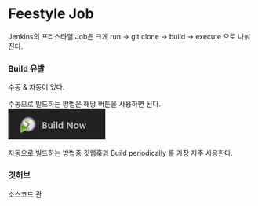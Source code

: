 # Feestyle Job

Jenkins의 프리스타일 Job은 크게 run -> git clone -> build -> execute 으로 나눠진다.

### Build 유발

수동 & 자동이 있다.

수동으로 빌드하는 방법은 해당 버튼을 사용하면 된다.\
![](<../../../.gitbook/assets/image (2).png>)

자동으로 빌드하는 방법중 깃웹훅과 Build periodically 를 가장 자주 사용한다.

### 깃허브

소스코드 관
